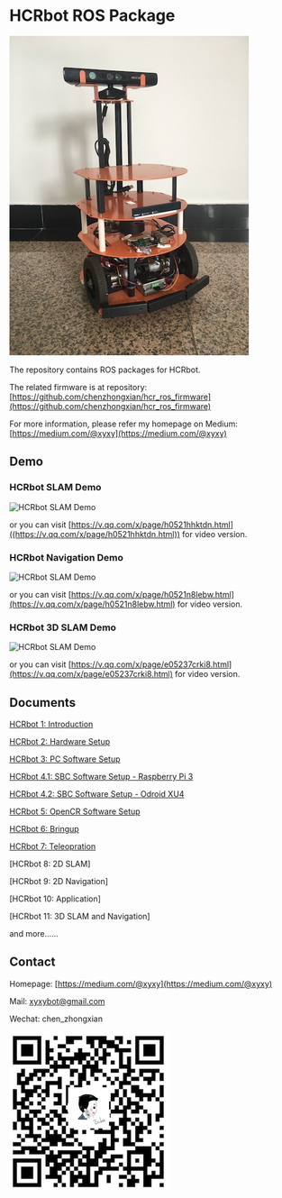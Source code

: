 # HCRbot ROS Package

![HCRbot](images/HCRbot.jpg)

The repository contains ROS packages for HCRbot.

The related firmware is at repository: [https://github.com/chenzhongxian/hcr_ros_firmware](https://github.com/chenzhongxian/hcr_ros_firmware)

For more information, please refer my homepage on Medium: [https://medium.com/@xyxy](https://medium.com/@xyxy)

## Demo

### HCRbot SLAM Demo

![HCRbot SLAM Demo](images/HCRbot-slam-demo.gif)

or you can visit [https://v.qq.com/x/page/h0521hhktdn.html]((https://v.qq.com/x/page/h0521hhktdn.html)) for video version.

### HCRbot Navigation Demo

![HCRbot SLAM Demo](images/HCRbot-nav-demo.gif)

or you can visit [https://v.qq.com/x/page/h0521n8lebw.html](https://v.qq.com/x/page/h0521n8lebw.html) for video version.

### HCRbot 3D SLAM Demo

![HCRbot SLAM Demo](images/HCRbot-3d-slam-demo.gif)

or you can visit [https://v.qq.com/x/page/e05237crki8.html](https://v.qq.com/x/page/e05237crki8.html) for video version.



## Documents

[HCRbot 1: Introduction](https://medium.com/@xyxy/hcrbot-1-introduction-6ad86c9c9890)

[HCRbot 2: Hardware Setup](https://medium.com/@xyxy/hcrbot-2-hardware-setup-dd07c203b69a)

[HCRbot 3: PC Software Setup](https://medium.com/@xyxy/hcrbot-3-pc-software-setup-bce69ba5088e)

[HCRbot 4.1: SBC Software Setup - Raspberry Pi 3](https://medium.com/@xyxy/hcrbot-4-1-sbc-software-setup-raspberry-pi-3-7101a7acb696)

[HCRbot 4.2: SBC Software Setup - Odroid XU4](https://medium.com/@xyxy/hcrbot-4-2-sbc-software-setup-odroid-xu4-523b6179ad98)

[HCRbot 5: OpenCR Software Setup](https://medium.com/@xyxy/hcrbot-5-opencr-software-setup-53f94d39c088)

[HCRbot 6: Bringup](https://medium.com/@xyxy/hcrbot-6-bringup-40d00aba691a)

[HCRbot 7: Teleopration](https://medium.com/@xyxy/hcrbot-7-teleopration-c7fec2c6d1d)

[HCRbot 8: 2D SLAM]

[HCRbot 9: 2D Navigation]

[HCRbot 10: Application]

[HCRbot 11: 3D SLAM and Navigation]



and more……



## Contact

Homepage: [https://medium.com/@xyxy](https://medium.com/@xyxy)

Mail: xyxybot@gmail.com

Wechat: chen_zhongxian

![Wechat QRcode](images/QRcode.jpg)